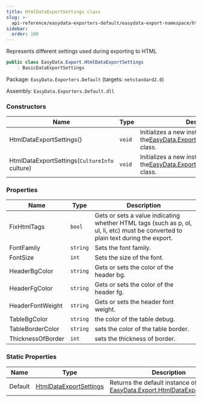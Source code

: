 ```yaml
---
title: HtmlDataExportSettings class
slug: >-
  api-reference/easydata-exporters-default/easydata-export-namespace/htmldataexportsettings-class
sidebar:
  order: 100
---
```


Represents different settings used during exporting to HTML
```csharp
public class EasyData.Export.HtmlDataExportSettings
    : BasicDataExportSettings

```
Package: `EasyData.Exporters.Default` (targets: `netstandard2.0`)

Assembly: `EasyData.Exporters.Default.dll`

### Constructors

| Name | Type | Description | 
| --- | --- | --- | 
| HtmlDataExportSettings() | `void` | Initializes a new instance of the[EasyData.Export.HtmlDataExportSettings](///easyquery/docs/api-reference/easydata-exporters-default/easydata-export-namespace/htmldataexportsettings-class) class. | 
| HtmlDataExportSettings(`CultureInfo` culture) | `void` | Initializes a new instance of the[EasyData.Export.HtmlDataExportSettings](///easyquery/docs/api-reference/easydata-exporters-default/easydata-export-namespace/htmldataexportsettings-class) class. | 


### Properties

| Name | Type | Description | 
| --- | --- | --- | 
| FixHtmlTags | `bool` | Gets or sets a value indicating whether HTML tags (such as p, ol, ul, li, etc) must be converted to plain text during the export. | 
| FontFamily | `string` | Sets the font family. | 
| FontSize | `int` | Sets the size of the font. | 
| HeaderBgColor | `string` | Gets or sets the color of the header bg. | 
| HeaderFgColor | `string` | Gets or sets the color of the header fg. | 
| HeaderFontWeight | `string` | Gets or sets the header font weight. | 
| TableBgColor | `string` | the color of the table debug. | 
| TableBorderColor | `string` | sets the color of the table border. | 
| ThicknessOfBorder | `int` | sets the thickness of border. | 


### Static Properties

| Name | Type | Description | 
| --- | --- | --- | 
| Default | [HtmlDataExportSettings](///easyquery/docs/api-reference/easydata-exporters-default/easydata-export-namespace/htmldataexportsettings-class) | Returns the default instance of [EasyData.Export.HtmlDataExportSettings](///easyquery/docs/api-reference/easydata-exporters-default/easydata-export-namespace/htmldataexportsettings-class). |
